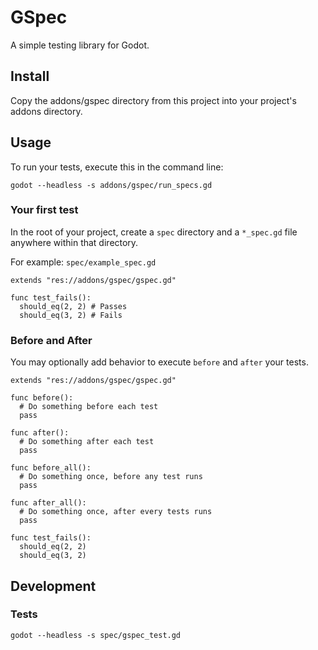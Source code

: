 # GSpec

A simple testing library for Godot.

## Install

Copy the addons/gspec directory from this project into your project's addons directory.

## Usage

To run your tests, execute this in the command line:

```
godot --headless -s addons/gspec/run_specs.gd
```

### Your first test

In the root of your project, create a `spec` directory and a `*_spec.gd` file anywhere within that directory.

For example: `spec/example_spec.gd`

```godot
extends "res://addons/gspec/gspec.gd"

func test_fails():
  should_eq(2, 2) # Passes
  should_eq(3, 2) # Fails
```

### Before and After

You may optionally add behavior to execute `before` and `after` your tests.

```godot
extends "res://addons/gspec/gspec.gd"

func before():
  # Do something before each test
  pass

func after():
  # Do something after each test
  pass

func before_all():
  # Do something once, before any test runs
  pass

func after_all():
  # Do something once, after every tests runs
  pass

func test_fails():
  should_eq(2, 2)
  should_eq(3, 2)
```


## Development

### Tests

```
godot --headless -s spec/gspec_test.gd
```
